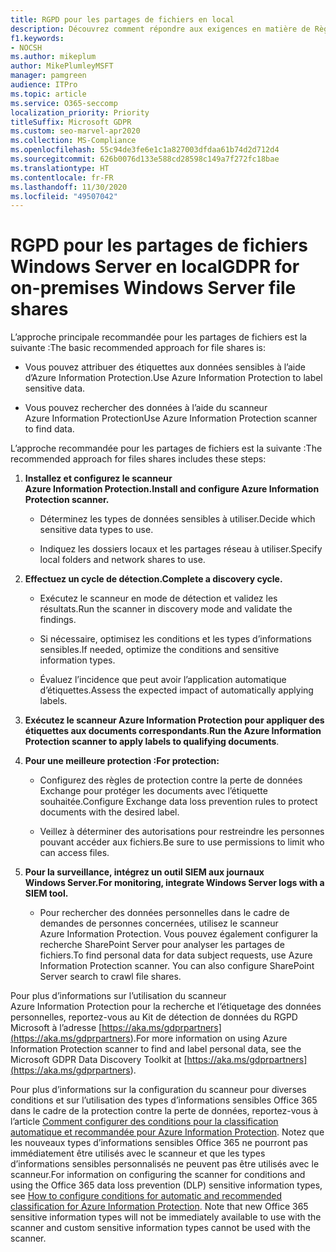 ```yaml
---
title: RGPD pour les partages de fichiers en local
description: Découvrez comment répondre aux exigences en matière de Règlements généraux sur la protection des données (RGPD) dans les partages de fichiers Windows Server locaux.
f1.keywords:
- NOCSH
ms.author: mikeplum
author: MikePlumleyMSFT
manager: pamgreen
audience: ITPro
ms.topic: article
ms.service: O365-seccomp
localization_priority: Priority
titleSuffix: Microsoft GDPR
ms.custom: seo-marvel-apr2020
ms.collection: MS-Compliance
ms.openlocfilehash: 55c94de3fe6e1c1a827003dfdaa61b74d2d712d4
ms.sourcegitcommit: 626b0076d133e588cd28598c149a7f272fc18bae
ms.translationtype: HT
ms.contentlocale: fr-FR
ms.lasthandoff: 11/30/2020
ms.locfileid: "49507042"
---
```

# <a name="gdpr-for-on-premises-windows-server-file-shares"></a><span data-ttu-id="ad1fd-103">RGPD pour les partages de fichiers Windows Server en local</span><span class="sxs-lookup"><span data-stu-id="ad1fd-103">GDPR for on-premises Windows Server file shares</span></span>

<span data-ttu-id="ad1fd-104">L’approche principale recommandée pour les partages de fichiers est la suivante :</span><span class="sxs-lookup"><span data-stu-id="ad1fd-104">The basic recommended approach for file shares is:</span></span>

-   <span data-ttu-id="ad1fd-105">Vous pouvez attribuer des étiquettes aux données sensibles à l’aide d’Azure Information Protection.</span><span class="sxs-lookup"><span data-stu-id="ad1fd-105">Use Azure Information Protection to label sensitive data.</span></span>

-   <span data-ttu-id="ad1fd-106">Vous pouvez rechercher des données à l’aide du scanneur Azure Information Protection</span><span class="sxs-lookup"><span data-stu-id="ad1fd-106">Use Azure Information Protection scanner to find data.</span></span>

<span data-ttu-id="ad1fd-107">L’approche recommandée pour les partages de fichiers est la suivante :</span><span class="sxs-lookup"><span data-stu-id="ad1fd-107">The recommended approach for files shares includes these steps:</span></span>

1.  <span data-ttu-id="ad1fd-108">**Installez et configurez le scanneur Azure Information Protection.**</span><span class="sxs-lookup"><span data-stu-id="ad1fd-108">**Install and configure Azure Information Protection scanner.**</span></span>

    -   <span data-ttu-id="ad1fd-109">Déterminez les types de données sensibles à utiliser.</span><span class="sxs-lookup"><span data-stu-id="ad1fd-109">Decide which sensitive data types to use.</span></span>

    -   <span data-ttu-id="ad1fd-110">Indiquez les dossiers locaux et les partages réseau à utiliser.</span><span class="sxs-lookup"><span data-stu-id="ad1fd-110">Specify local folders and network shares to use.</span></span>

2.  <span data-ttu-id="ad1fd-111">**Effectuez un cycle de détection.**</span><span class="sxs-lookup"><span data-stu-id="ad1fd-111">**Complete a discovery cycle.**</span></span>

    -   <span data-ttu-id="ad1fd-112">Exécutez le scanneur en mode de détection et validez les résultats.</span><span class="sxs-lookup"><span data-stu-id="ad1fd-112">Run the scanner in discovery mode and validate the findings.</span></span>

    -   <span data-ttu-id="ad1fd-113">Si nécessaire, optimisez les conditions et les types d’informations sensibles.</span><span class="sxs-lookup"><span data-stu-id="ad1fd-113">If needed, optimize the conditions and sensitive information types.</span></span>

    -   <span data-ttu-id="ad1fd-114">Évaluez l’incidence que peut avoir l’application automatique d’étiquettes.</span><span class="sxs-lookup"><span data-stu-id="ad1fd-114">Assess the expected impact of automatically applying labels.</span></span>

3.  <span data-ttu-id="ad1fd-115">**Exécutez le scanneur Azure Information Protection pour appliquer des étiquettes aux documents correspondants**.</span><span class="sxs-lookup"><span data-stu-id="ad1fd-115">**Run the Azure Information Protection scanner to apply labels to qualifying documents**.</span></span>

4.  <span data-ttu-id="ad1fd-116">**Pour une meilleure protection :**</span><span class="sxs-lookup"><span data-stu-id="ad1fd-116">**For protection:**</span></span>

    -   <span data-ttu-id="ad1fd-117">Configurez des règles de protection contre la perte de données Exchange pour protéger les documents avec l’étiquette souhaitée.</span><span class="sxs-lookup"><span data-stu-id="ad1fd-117">Configure Exchange data loss prevention rules to protect documents with the desired label.</span></span>

    -   <span data-ttu-id="ad1fd-118">Veillez à déterminer des autorisations pour restreindre les personnes pouvant accéder aux fichiers.</span><span class="sxs-lookup"><span data-stu-id="ad1fd-118">Be sure to use permissions to limit who can access files.</span></span>

5.  <span data-ttu-id="ad1fd-119">**Pour la surveillance, intégrez un outil SIEM aux journaux Windows Server.**</span><span class="sxs-lookup"><span data-stu-id="ad1fd-119">**For monitoring, integrate Windows Server logs with a SIEM tool.**</span></span>

    -   <span data-ttu-id="ad1fd-p101">Pour rechercher des données personnelles dans le cadre de demandes de personnes concernées, utilisez le scanneur Azure Information Protection. Vous pouvez également configurer la recherche SharePoint Server pour analyser les partages de fichiers.</span><span class="sxs-lookup"><span data-stu-id="ad1fd-p101">To find personal data for data subject requests, use Azure Information Protection scanner. You can also configure SharePoint Server search to crawl file shares.</span></span>

<span data-ttu-id="ad1fd-122">Pour plus d’informations sur l’utilisation du scanneur Azure Information Protection pour la recherche et l’étiquetage des données personnelles, reportez-vous au Kit de détection de données du RGPD Microsoft à l’adresse [https://aka.ms/gdprpartners](<https://aka.ms/gdprpartners>).</span><span class="sxs-lookup"><span data-stu-id="ad1fd-122">For more information on using Azure Information Protection scanner to find and label personal data, see the Microsoft GDPR Data Discovery Toolkit at [https://aka.ms/gdprpartners](<https://aka.ms/gdprpartners>).</span></span>

<span data-ttu-id="ad1fd-p102">Pour plus d’informations sur la configuration du scanneur pour diverses conditions et sur l’utilisation des types d’informations sensibles Office 365 dans le cadre de la protection contre la perte de données, reportez-vous à l’article [Comment configurer des conditions pour la classification automatique et recommandée pour Azure Information Protection](https://docs.microsoft.com/information-protection/deploy-use/configure-policy-classification). Notez que les nouveaux types d’informations sensibles Office 365 ne pourront pas immédiatement être utilisés avec le scanneur et que les types d’informations sensibles personnalisés ne peuvent pas être utilisés avec le scanneur.</span><span class="sxs-lookup"><span data-stu-id="ad1fd-p102">For information on configuring the scanner for conditions and using the Office 365 data loss prevention (DLP) sensitive information types, see [How to configure conditions for automatic and recommended classification for Azure Information Protection](https://docs.microsoft.com/information-protection/deploy-use/configure-policy-classification). Note that new Office 365 sensitive information types will not be immediately available to use with the scanner and custom sensitive information types cannot be used with the scanner.</span></span>
